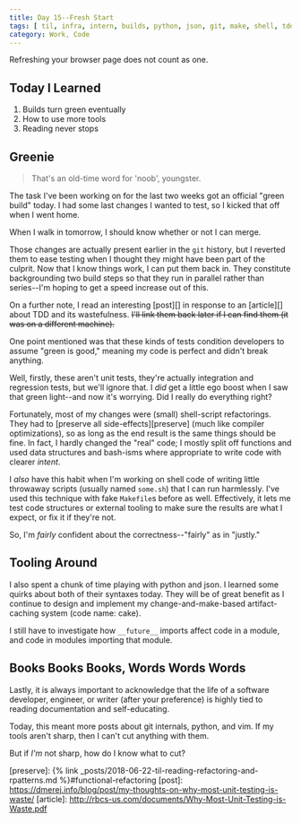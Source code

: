 ```yaml
---
title: Day 15--Fresh Start
tags: [ til, infra, intern, builds, python, json, git, make, shell, tdd ]
category: Work, Code
---
```


Refreshing your browser page does not count as one.

## Today I Learned

1. Builds turn green eventually
2. How to use more tools
3. Reading never stops

## Greenie

> That's an old-time word for 'noob', youngster.

The task I've been working on for the last two weeks got an official "green
build" today. I had some last changes I wanted to test, so I kicked that off
when I went home.

When I walk in tomorrow, I should know whether or not I can merge.

Those changes are actually present earlier in the `git` history, but I reverted
them to ease testing when I thought they might have been part of the culprit.
Now that I know things work, I can put them back in. They constitute
backgrounding two build steps so that they run in parallel rather than
series--I'm hoping to get a speed increase out of this.

On a further note, I read an interesting [post][] in response to an [article][]
about TDD and its wastefulness. ~~I'll link them back later if I can find them
(it was on a different machine).~~

One point mentioned was that these kinds of tests condition developers to assume
"green is good," meaning my code is perfect and didn't break anything.

Well, firstly, these aren't unit tests, they're actually integration and
regression tests, but we'll ignore that. I *did* get a little ego boost when I
saw that green light--and now it's worrying. Did I really do everything right?

Fortunately, most of my changes were (small) shell-script refactorings. They had
to [preserve all side-effects][preserve] (much like compiler optimizations), so
as long as the end result is the same things should be fine. In fact, I hardly
changed the "real" code; I mostly split off functions and used data structures
and bash-isms where appropriate to write code with clearer *intent*.

I *also* have this habit when I'm working on shell code of writing little
throwaway scripts (usually named `some.sh`) that I can run harmlessly. I've used
this technique with fake `Makefile`s before as well. Effectively, it lets me
test code structures or external tooling to make sure the results are what I
expect, or fix it if they're not.

So, I'm *fairly* confident about the correctness--"fairly" as in "justly."

## Tooling Around

I also spent a chunk of time playing with python and json. I learned some quirks
about both of their syntaxes today. They will be of great benefit as I continue
to design and implement my change-and-make-based artifact-caching system (code
name: cake).

I still have to investigate how `__future__` imports affect code in a module,
and code in modules importing that module.

## Books Books Books, Words Words Words

Lastly, it is always important to acknowledge that the life of a software
developer, engineer, or writer (after your preference) is highly tied to reading
documentation and self-educating.

Today, this meant more posts about git internals, python, and vim. If my tools
aren't sharp, then I can't cut anything with them.

But if *I'm* not sharp, how do I know what to cut?

[preserve]: {% link _posts/2018-06-22-til-reading-refactoring-and-rpatterns.md %}#functional-refactoring
[post]: https://dmerej.info/blog/post/my-thoughts-on-why-most-unit-testing-is-waste/
[article]: http://rbcs-us.com/documents/Why-Most-Unit-Testing-is-Waste.pdf
